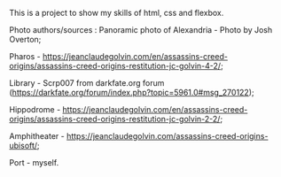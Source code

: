 This is a project to show my skills of html, css and flexbox.

Photo authors/sources
:
Panoramic photo of Alexandria - Photo by Josh Overton;

Pharos -  https://jeanclaudegolvin.com/en/assassins-creed-origins/assassins-creed-origins-restitution-jc-golvin-4-2/;

Library - Scrp007 from darkfate.org forum (https://darkfate.org/forum/index.php?topic=5961.0#msg_270122);

Hippodrome - https://jeanclaudegolvin.com/en/assassins-creed-origins/assassins-creed-origins-restitution-jc-golvin-2-2/;

Amphitheater - https://jeanclaudegolvin.com/assassins-creed-origins-ubisoft/;

Port - myself.